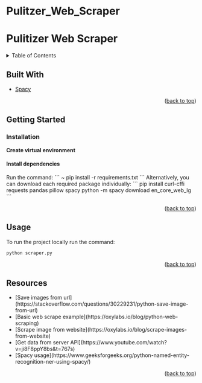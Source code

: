 # Pulitzer_Web_Scraper
<a name="readme-top"></a>

<!-- PROJECT LOGO -->

# Pulitizer Web Scraper

<!-- TABLE OF CONTENTS -->
<details>
  <summary>Table of Contents</summary>
  <ol>
    <li>
      <a href="#built-with">Built With</a></li>
    </li>
    <li>
      <a href="#getting-started">Getting Started</a>
      <ul>
        <li><a href="#installation">Installation</a></li>
      </ul>
    </li>
    <li><a href="#usage">Usage</a></li>
    <li><a href="#resources">Resources</a></li>
  </ol>
</details>

## Built With

- [Spacy](https://spacy.io/)

<p align="right">(<a href="#readme-top">back to top</a>)</p>

## Getting Started

### Installation

<strong>Create virtual environment</strong>

<h4>Install dependencies</h4>
Run the command:
```
~ pip install -r requirements.txt
```
Alternatively, you can download each required package individually:
```
pip install curl-cffi requests pandas pillow spacy
python -m spacy download en_core_web_lg
```

<p align="right">(<a href="#readme-top">back to top</a>)</p>

## Usage

To run the project locally run the command:
```
python scraper.py
```

<p align="right">(<a href="#readme-top">back to top</a>)</p>

## Resources

<ul>
    <li>[Save images from url](https://stackoverflow.com/questions/30229231/python-save-image-from-url)
    <li>[Basic web scrape example](https://oxylabs.io/blog/python-web-scraping)
    <li>[Scrape image from website](https://oxylabs.io/blog/scrape-images-from-website)
    <li>[Get data from server API](https://www.youtube.com/watch?v=ji8F8ppY8bs&t=767s)
    <li>[Spacy usage](https://www.geeksforgeeks.org/python-named-entity-recognition-ner-using-spacy/)
</ul>

<p align="right">(<a href="#readme-top">back to top</a>)</p>

<!-- To Do List -->
<!--
- Debug caption split
- image file names saved as name.jpg.png
- manually check images against csv file
-->

